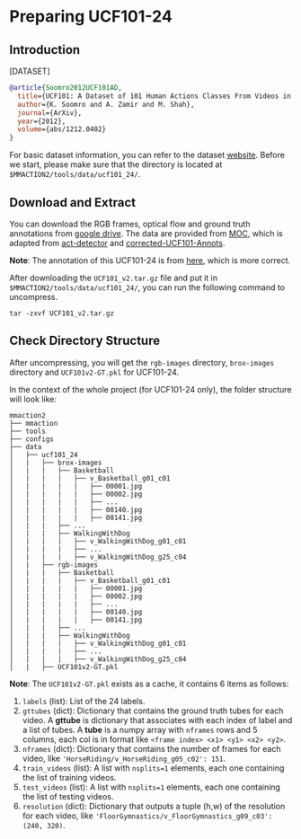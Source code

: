 # Preparing UCF101-24

## Introduction

[DATASET]

```BibTeX
@article{Soomro2012UCF101AD,
  title={UCF101: A Dataset of 101 Human Actions Classes From Videos in The Wild},
  author={K. Soomro and A. Zamir and M. Shah},
  journal={ArXiv},
  year={2012},
  volume={abs/1212.0402}
}
```

For basic dataset information, you can refer to the dataset [website](http://www.thumos.info/download.html).
Before we start, please make sure that the directory is located at `$MMACTION2/tools/data/ucf101_24/`.

## Download and Extract

You can download the RGB frames, optical flow and ground truth annotations from [google drive](https://drive.google.com/drive/folders/1BvGywlAGrACEqRyfYbz3wzlVV3cDFkct).
The data are provided from [MOC](https://github.com/MCG-NJU/MOC-Detector/blob/master/readme/Dataset.md), which is adapted from [act-detector](https://github.com/vkalogeiton/caffe/tree/act-detector) and [corrected-UCF101-Annots](https://github.com/gurkirt/corrected-UCF101-Annots).

**Note**: The annotation of this UCF101-24 is from [here](https://github.com/gurkirt/corrected-UCF101-Annots), which is more correct.

After downloading the `UCF101_v2.tar.gz` file and put it in `$MMACTION2/tools/data/ucf101_24/`, you can run the following command to uncompress.

```shell
tar -zxvf UCF101_v2.tar.gz
```

## Check Directory Structure

After uncompressing, you will get the `rgb-images` directory, `brox-images` directory and `UCF101v2-GT.pkl` for UCF101-24.

In the context of the whole project (for UCF101-24 only), the folder structure will look like:

```
mmaction2
├── mmaction
├── tools
├── configs
├── data
│   ├── ucf101_24
│   |   ├── brox-images
│   |   |   ├── Basketball
│   |   |   |   ├── v_Basketball_g01_c01
│   |   |   |   |   ├── 00001.jpg
│   |   |   |   |   ├── 00002.jpg
│   |   |   |   |   ├── ...
│   |   |   |   |   ├── 00140.jpg
│   |   |   |   |   ├── 00141.jpg
│   |   |   ├── ...
│   |   |   ├── WalkingWithDog
│   |   |   |   ├── v_WalkingWithDog_g01_c01
│   |   |   |   ├── ...
│   |   |   |   ├── v_WalkingWithDog_g25_c04
│   |   ├── rgb-images
│   |   |   ├── Basketball
│   |   |   |   ├── v_Basketball_g01_c01
│   |   |   |   |   ├── 00001.jpg
│   |   |   |   |   ├── 00002.jpg
│   |   |   |   |   ├── ...
│   |   |   |   |   ├── 00140.jpg
│   |   |   |   |   ├── 00141.jpg
│   |   |   ├── ...
│   |   |   ├── WalkingWithDog
│   |   |   |   ├── v_WalkingWithDog_g01_c01
│   |   |   |   ├── ...
│   |   |   |   ├── v_WalkingWithDog_g25_c04
│   |   ├── UCF101v2-GT.pkl

```

**Note**: The `UCF101v2-GT.pkl` exists as a cache, it contains 6 items as follows:

1. `labels` (list): List of the 24 labels.
2. `gttubes` (dict): Dictionary that contains the ground truth tubes for each video.
  A **gttube** is dictionary that associates with each index of label and a list of tubes.
  A **tube** is a numpy array with `nframes` rows and 5 columns, each col is in format like `<frame index> <x1> <y1> <x2> <y2>`.
3. `nframes` (dict): Dictionary that contains the number of frames for each video, like `'HorseRiding/v_HorseRiding_g05_c02': 151`.
4. `train_videos` (list): A list with `nsplits=1` elements, each one containing the list of training videos.
5. `test_videos` (list): A list with `nsplits=1` elements, each one containing the list of testing videos.
6. `resolution` (dict): Dictionary that outputs a tuple (h,w) of the resolution for each video, like `'FloorGymnastics/v_FloorGymnastics_g09_c03': (240, 320)`.
